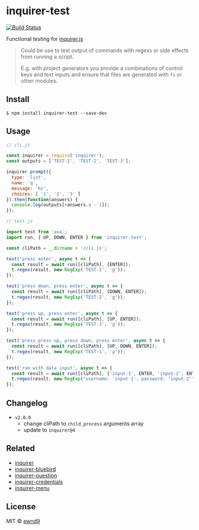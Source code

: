 # inquirer-test

[![Build Status](https://travis-ci.org/ewnd9/inquirer-test.svg?branch=master)](https://travis-ci.org/ewnd9/inquirer-test)

Functional testing for [inquirer.js](http://npmjs.com/package/inquirer)

> Could be use to test output of commands with regexs or side effects from running a script.
>
> E.g. with project generators you provide a combinations of control keys and text inputs and ensure
> that files are generated with `fs` or other modules.

## Install

```
$ npm install inquirer-test --save-dev
```

## Usage

```js
// cli.js

const inquirer = require('inquirer');
const outputs = ['TEST-1', 'TEST-2', 'TEST-3'];

inquirer.prompt({
  type: 'list',
  name: 'q',
  message: 'hi',
  choices: [ '1', '2', '3' ]
}).then(function(answers) {
  console.log(outputs[+answers.q - 1]);
});
```

```js
// test.js

import test from 'ava';
import run, { UP, DOWN, ENTER } from 'inquirer-test';

const cliPath = __dirname + '/cli.js';

test('press enter', async t => {
  const result = await run([cliPath], [ENTER]);
  t.regex(result, new RegExp('TEST-1', 'g'));
});

test('press down, press enter', async t => {
  const result = await run([cliPath], [DOWN, ENTER]);
  t.regex(result, new RegExp('TEST-2', 'g'));
});

test('press up, press enter', async t => {
  const result = await run([cliPath], [UP, ENTER]);
  t.regex(result, new RegExp('TEST-3', 'g'));
});

test('press press up, press down, press enter', async t => {
  const result = await run([cliPath], [UP, DOWN, ENTER]);
  t.regex(result, new RegExp('TEST-1', 'g'));
});

test('run with data input', async t => {
  const result = await run([cliPath], ['input-1', ENTER, 'input-2', ENTER]);
  t.regex(result, new RegExp("username: 'input-1', password: 'input-2'", 'g'));
});
```

## Changelog

- `v2.0.0`
  - change cliPath to `child_process` arguments array
  - update to `inquirer@4`

## Related

- [inquirer](https://github.com/sboudrias/Inquirer.js)
- [inquirer-bluebird](https://github.com/ewnd9/inquirer-bluebird)
- [inquirer-question](https://github.com/ewnd9/inquirer-question)
- [inquirer-credentials](https://github.com/ewnd9/inquirer-credentials)
- [inquirer-menu](https://github.com/ewnd9/inquirer-menu)

## License

MIT © [ewnd9](http://ewnd9.com)
